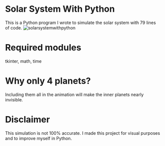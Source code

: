 # Solar System With Python
This is a Python program I wrote to simulate the solar system with 79 lines of code.
![solarsystemwithpython](https://user-images.githubusercontent.com/93080871/138685485-e4dcc24a-e547-41b7-9bfa-8684f5b3a557.gif)
# Required modules
tkinter, math, time
# Why only 4 planets?
Including them all in the animation will make the inner planets nearly invisible.
# Disclaimer
This simulation is not 100% accurate. I made this project for visual purposes and to improve myself in Python.
